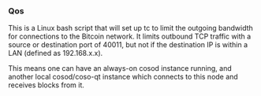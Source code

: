 ### Qos ###

This is a Linux bash script that will set up tc to limit the outgoing bandwidth for connections to the Bitcoin network. It limits outbound TCP traffic with a source or destination port of 40011, but not if the destination IP is within a LAN (defined as 192.168.x.x).

This means one can have an always-on cosod instance running, and another local cosod/coso-qt instance which connects to this node and receives blocks from it.
